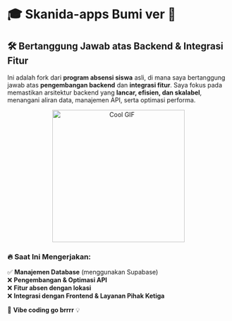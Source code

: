 # 🎓 **Skanida-apps Bumi ver** 🚀  

## 🛠️ **Bertanggung Jawab atas Backend & Integrasi Fitur**  

Ini adalah fork dari **program absensi siswa** asli, di mana saya bertanggung jawab atas **pengembangan backend** dan **integrasi fitur**. Saya fokus pada memastikan arsitektur backend yang **lancar, efisien, dan skalabel**, menangani aliran data, manajemen API, serta optimasi performa.  

<div align="center">
  <img src="https://media1.tenor.com/m/wgOoSsgXfZAAAAAd/tetoris-kasane-teto.gif" width="300" alt="Cool GIF" />
</div>  

### 🔥 **Saat Ini Mengerjakan:**  
✅ **Manajemen Database** (menggunakan Supabase)  
❌ **Pengembangan & Optimasi API**  
❌ **Fitur absen dengan lokasi**  
❌ **Integrasi dengan Frontend & Layanan Pihak Ketiga**  

💬 **Vibe coding go brrrr** 💡  
